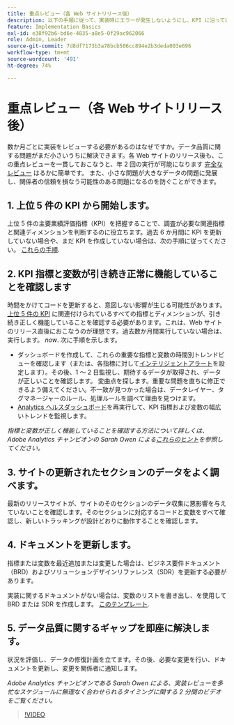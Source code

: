 ```yaml
---
title: 重点レビュー（各 Web サイトリリース後）
description: 以下の手順に従って、実装時にエラーが発生しないようにし、KPI に沿って進める必要があります。
feature: Implementation Basics
exl-id: e38f92b6-bd6e-4835-a8e5-0f29ac962066
role: Admin, Leader
source-git-commit: 7d8df7173b3a78bcb506cc894e2b3deda003e696
workflow-type: tm+mt
source-wordcount: '491'
ht-degree: 74%

---
```


# 重点レビュー（各 Web サイトリリース後）

数か月ごとに実装をレビューする必要があるのはなぜですか。データ品質に関する問題がまだ小さいうちに解決できます。各 Web サイトのリリース後も、この重点レビューを一貫しておこなうと、年 2 回の実行が可能になります [完全なレビュー](/help/implement/review/full-review.md) はるかに簡単です。 また、小さな問題が大きなデータの問題に発展し、関係者の信頼を損なう可能性のある問題になるのを防ぐことができます。

## 1. 上位 5 件の KPI から開始します。

上位 5 件の主要業績評価指標（KPI）を把握することで、調査が必要な関連指標と関連ディメンションを判断するのに役立ちます。過去 6 か月間に KPI を更新していない場合や、まだ KPI を作成していない場合は、次の手順に従ってください。 [これらの手順](/help/implement/review/define-kpis.md).

## 2. KPI 指標と変数が引き続き正常に機能していることを確認します

時間をかけてコードを更新すると、意図しない影響が生じる可能性があります。[上位 5 件の KPI](/help/implement/review/define-kpis.md) に関連付けられているすべての指標とディメンションが、引き続き正しく機能していることを確認する必要があります。これは、Web サイトのリリース直後におこなうのが理想です。過去数か月間実行していない場合は、実行します。 *now*. 次に手順を示します。

* ダッシュボードを作成して、これらの重要な指標と変数の時間別トレンドビューを確認します（または、各指標に対して[インテリジェントアラート](https://experienceleague.adobe.com/docs/analytics/components/alerts/intellligent-alerts.html)を設定します）。その後、1 ～ 2 日監視し、期待するデータが取得され、データが正しいことを確認します。 変曲点を探します。重要な問題を直ちに修正できるよう備えてください。不一致が見つかった場合は、データレイヤー、タグマネージャーのルール、処理ルールを調べて理由を見つけます。
*  [Analytics ヘルスダッシュボード](https://express.adobe.com/page/tnNQGNlfzta3b/)を再実行して、KPI 指標および変数の幅広いトレンドを監視します。

*指標と変数が正しく機能していることを確認する方法について詳しくは、Adobe Analytics チャンピオンの Sarah Owen による[これらのヒント](https://experienceleaguecommunities.adobe.com/t5/adobe-analytics-discussions/my-five-best-tips-for-keeping-adobe-analytics-humming/td-p/388608?profile.language=ja)を参照してください。*

## 3. サイトの更新されたセクションのデータをよく調べます。

最新のリリースサイトが、サイトのそのセクションのデータ収集に悪影響を与えていないことを確認します。そのセクションに対応するコードと変数をすべて確認し、新しいトラッキングが設計どおりに動作することを確認します。

## 4. ドキュメントを更新します。

指標または変数を最近追加または変更した場合は、ビジネス要件ドキュメント（BRD）およびソリューションデザインリファレンス（SDR）を更新する必要があります。

実装に関するドキュメントがない場合は、変数のリストを書き出し、を使用して BRD または SDR を作成します。 [このテンプレート](https://experienceleague.adobe.com/docs/analytics-learn/tutorials/implementation/implementation-basics/creating-a-business-requirements-document.html?lang=ja#implementation).

## 5. データ品質に関するギャップを即座に解決します。

状況を評価し、データの修復計画を立てます。その後、必要な変更を行い、ドキュメントを更新し、変更を関係者に通知します。

*Adobe Analytics チャンピオンである Sarah Owen による、実装レビューを多忙なスケジュールに無理なく合わせられるタイミングに関する 2 分間のビデオをご覧ください。*

>[!VIDEO](https://video.tv.adobe.com/v/328340/?quality=12&learn=on)
